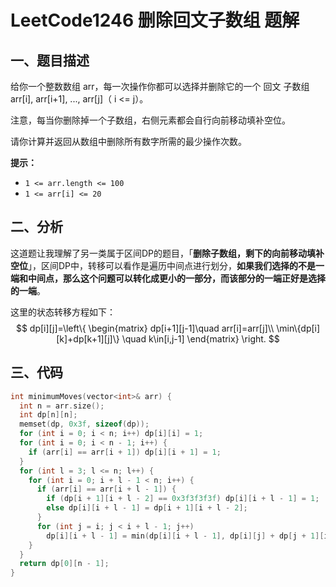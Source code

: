 # LeetCode1246 删除回文子数组 题解

## 一、题目描述

给你一个整数数组 arr，每一次操作你都可以选择并删除它的一个 回文 子数组 arr[i], arr[i+1], ..., arr[j]（ i <= j）。

注意，每当你删除掉一个子数组，右侧元素都会自行向前移动填补空位。

请你计算并返回从数组中删除所有数字所需的最少操作次数。

**提示：**

- `1 <= arr.length <= 100`
- `1 <= arr[i] <= 20`



## 二、分析

这道题让我理解了另一类属于区间DP的题目，「**删除子数组，剩下的向前移动填补空位**」，区间DP中，转移可以看作是遍历中间点进行划分，**如果我们选择的不是一端和中间点，那么这个问题可以转化成更小的一部分，而该部分的一端正好是选择的一端**。

这里的状态转移方程如下：
$$
dp[i][j]=\left\{
\begin{matrix}
dp[i+1][j-1]\quad arr[i]=arr[j]\\
\min\{dp[i][k]+dp[k+1][j]\} \quad k\in[i,j-1]
\end{matrix}
\right.
$$


## 三、代码

```c++
int minimumMoves(vector<int>& arr) {
  int n = arr.size();
  int dp[n][n];
  memset(dp, 0x3f, sizeof(dp));
  for (int i = 0; i < n; i++) dp[i][i] = 1;
  for (int i = 0; i < n - 1; i++) {
    if (arr[i] == arr[i + 1]) dp[i][i + 1] = 1;
  }
  for (int l = 3; l <= n; l++) {
    for (int i = 0; i + l - 1 < n; i++) {
      if (arr[i] == arr[i + l - 1]) {
        if (dp[i + 1][i + l - 2] == 0x3f3f3f3f) dp[i][i + l - 1] = 1;
        else dp[i][i + l - 1] = dp[i + 1][i + l - 2];
      }
      for (int j = i; j < i + l - 1; j++) 
        dp[i][i + l - 1] = min(dp[i][i + l - 1], dp[i][j] + dp[j + 1][i + l - 1]);
    }
  }
  return dp[0][n - 1];
}
```

